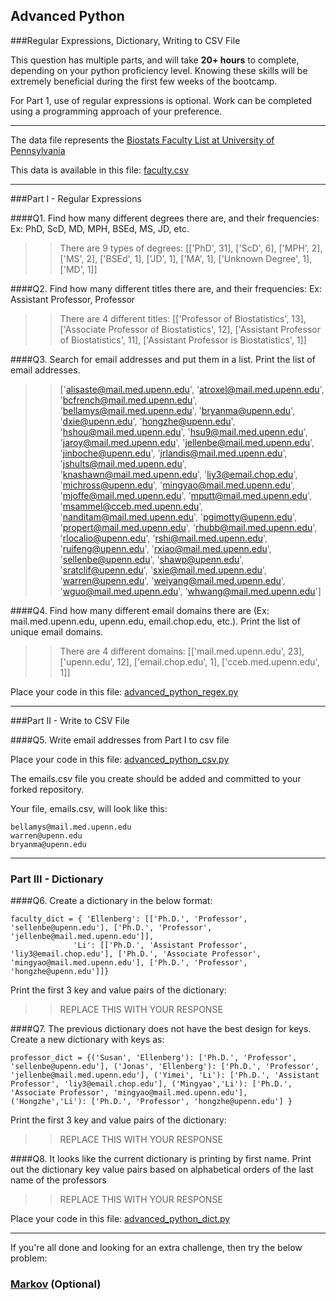 ## Advanced Python    

###Regular Expressions, Dictionary, Writing to CSV File  

This question has multiple parts, and will take **20+ hours** to complete, depending on your python proficiency level.  Knowing these skills will be extremely beneficial during the first few weeks of the bootcamp.

For Part 1, use of regular expressions is optional.  Work can be completed using a programming approach of your preference. 

---

The data file represents the [Biostats Faculty List at University of Pennsylvania](http://www.med.upenn.edu/cceb/biostat/faculty.shtml)

This data is available in this file:  [faculty.csv](python/faculty.csv)

--- 

###Part I - Regular Expressions  


####Q1. Find how many different degrees there are, and their frequencies: Ex:  PhD, ScD, MD, MPH, BSEd, MS, JD, etc.

>> There are 9 types of degrees:
[['PhD', 31], ['ScD', 6], ['MPH', 2], ['MS', 2], ['BSEd', 1], ['JD', 1], ['MA', 1], ['Unknown Degree', 1], ['MD', 1]]


####Q2. Find how many different titles there are, and their frequencies:  Ex:  Assistant Professor, Professor

>> There are 4 different titles:
[['Professor of Biostatistics', 13], ['Associate Professor of Biostatistics', 12], ['Assistant Professor of Biostatistics', 11], ['Assistant Professor is Biostatistics', 1]]


####Q3. Search for email addresses and put them in a list.  Print the list of email addresses.

>> ['alisaste@mail.med.upenn.edu', 'atroxel@mail.med.upenn.edu', 'bcfrench@mail.med.upenn.edu', 'bellamys@mail.med.upenn.edu', 'bryanma@upenn.edu', 'dxie@upenn.edu', 'hongzhe@upenn.edu', 'hshou@mail.med.upenn.edu', 'hsu9@mail.med.upenn.edu', 'jaroy@mail.med.upenn.edu', 'jellenbe@mail.med.upenn.edu', 'jinboche@upenn.edu', 'jrlandis@mail.med.upenn.edu', 'jshults@mail.med.upenn.edu', 'knashawn@mail.med.upenn.edu', 'liy3@email.chop.edu', 'michross@upenn.edu', 'mingyao@mail.med.upenn.edu', 'mjoffe@mail.med.upenn.edu', 'mputt@mail.med.upenn.edu', 'msammel@cceb.med.upenn.edu', 'nanditam@mail.med.upenn.edu', 'pgimotty@upenn.edu', 'propert@mail.med.upenn.edu', 'rhubb@mail.med.upenn.edu', 'rlocalio@upenn.edu', 'rshi@mail.med.upenn.edu', 'ruifeng@upenn.edu', 'rxiao@mail.med.upenn.edu', 'sellenbe@upenn.edu', 'shawp@upenn.edu', 'sratclif@upenn.edu', 'sxie@mail.med.upenn.edu', 'warren@upenn.edu', 'weiyang@mail.med.upenn.edu', 'wguo@mail.med.upenn.edu', 'whwang@mail.med.upenn.edu']


####Q4. Find how many different email domains there are (Ex:  mail.med.upenn.edu, upenn.edu, email.chop.edu, etc.).  Print the list of unique email domains.

>> There are 4 different domains:
[['mail.med.upenn.edu', 23], ['upenn.edu', 12], ['email.chop.edu', 1], ['cceb.med.upenn.edu', 1]]

Place your code in this file: [advanced_python_regex.py](python/advanced_python_regex.py)

---

###Part II - Write to CSV File

####Q5.  Write email addresses from Part I to csv file

Place your code in this file: [advanced_python_csv.py](python/advanced_python_csv.py)

The emails.csv file you create should be added and committed to your forked repository.

Your file, emails.csv, will look like this:
```
bellamys@mail.med.upenn.edu
warren@upenn.edu
bryanma@upenn.edu
```

---

### Part III - Dictionary

####Q6.  Create a dictionary in the below format:
```
faculty_dict = { 'Ellenberg': [['Ph.D.', 'Professor', 'sellenbe@upenn.edu'], ['Ph.D.', 'Professor', 'jellenbe@mail.med.upenn.edu']],
              'Li': [['Ph.D.', 'Assistant Professor', 'liy3@email.chop.edu'], ['Ph.D.', 'Associate Professor', 'mingyao@mail.med.upenn.edu'], ['Ph.D.', 'Professor', 'hongzhe@upenn.edu']]}
```
Print the first 3 key and value pairs of the dictionary:

>> REPLACE THIS WITH YOUR RESPONSE

####Q7.  The previous dictionary does not have the best design for keys.  Create a new dictionary with keys as:

```
professor_dict = {('Susan', 'Ellenberg'): ['Ph.D.', 'Professor', 'sellenbe@upenn.edu'], ('Jonas', 'Ellenberg'): ['Ph.D.', 'Professor', 'jellenbe@mail.med.upenn.edu'], ('Yimei', 'Li'): ['Ph.D.', 'Assistant Professor', 'liy3@email.chop.edu'], ('Mingyao','Li'): ['Ph.D.', 'Associate Professor', 'mingyao@mail.med.upenn.edu'], ('Hongzhe','Li'): ['Ph.D.', 'Professor', 'hongzhe@upenn.edu'] }
```

Print the first 3 key and value pairs of the dictionary:

>> REPLACE THIS WITH YOUR RESPONSE

####Q8.  It looks like the current dictionary is printing by first name.  Print out the dictionary key value pairs based on alphabetical orders of the last name of the professors

>> REPLACE THIS WITH YOUR RESPONSE

Place your code in this file: [advanced_python_dict.py](python/advanced_python_dict.py)

--- 

If you're all done and looking for an extra challenge, then try the below problem:  

### [Markov](python/markov.py) (Optional)

